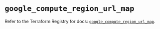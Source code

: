 # `google_compute_region_url_map`

Refer to the Terraform Registry for docs: [`google_compute_region_url_map`](https://registry.terraform.io/providers/hashicorp/google/6.6.0/docs/resources/compute_region_url_map).

